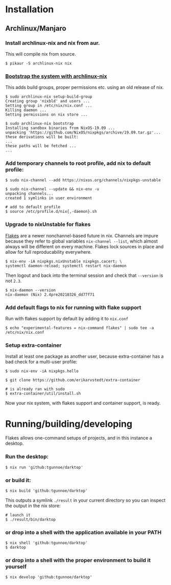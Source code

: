 # Installation

## Archlinux/Manjaro

### Install archlinux-nix and nix from aur.
This will compile nix from source.
```
$ pikaur -S archlinux-nix nix
```

### [Bootstrap the system with archlinux-nix](https://wiki.archlinux.org/index.php/Nix#Installation_using_archlinux-nix)

This adds build groups, proper permissions etc. using an old release of nix.

```
$ sudo archlinux-nix setup-build-group
Creating group 'nixbld' and users ...
Setting group in /etc/nix/nix.conf ...
Killing daemon ...
Setting permissions on nix store ...

$ sudo archlinux-nix bootstrap
Installing sandbox binaries from NixOS-19.09 ...
unpacking 'https://github.com/NixOS/nixpkgs/archive/19.09.tar.gz'...
these derivations will be built:
...
these paths will be fetched ...
...
```


### Add temporary channels to root profile, add nix to default profile:
```
$ sudo nix-channel --add https://nixos.org/channels/nixpkgs-unstable

$ sudo nix-channel --update && nix-env -u
unpacking channels...
created 1 symlinks in user environment

# add to default profile
$ source /etc/profile.d/nix{,-daemon}.sh
```


### Upgrade to nixUnstable for flakes

[Flakes](https://nixos.wiki/wiki/Flakes) are a newer nonchannel-based future in
nix. Channels are impure because they refer to global variables `nix-channel --list`, which almost always will be different on every machine.
Flakes lock sources in place and allow for full reproducability everywhere.

```
$ nix-env -iA nixpkgs.nixUnstable nixpkgs.cacert; \
systemctl daemon-reload; systemctl restart nix-daemon
```

Then logout and back into the terminal session and check that `--version` is not `2.3`.
```
$ nix-daemon --version
nix-daemon (Nix) 2.4pre20210326_dd77f71
```

### Add default flags to nix for running with flake support

Run with flakes support by default by adding it to `nix.conf`
```
$ echo "experimental-features = nix-command flakes" | sudo tee -a /etc/nix/nix.conf
```


### Setup extra-container

Install at least one package as another user, because extra-container
has a bad check for a multi-user profile:

```
$ sudo nix-env -iA nixpkgs.hello

$ git clone https://github.com/erikarvstedt/extra-container

# is already ran with sudo
$ extra-container/util/install.sh
```

Now your nix system, with flakes support and container support, is ready.


# Running/building/developing

Flakes allows one-command setups of projects, and in this instance a desktop.

### Run the desktop:

```
$ nix run 'github:tgunnoe/darktop'
```


### or build it:

```
$ nix build 'github:tgunnoe/darktop'
```

This outputs a symlink `./result` in your current directory so you can inspect the output in the nix store:

```
# launch it
$ ./result/bin/darktop
```


### or drop into a shell with the application available in your PATH

```
$ nix shell 'github:tgunnoe/darktop'
$ darktop
```


### or drop into a shell with the proper environment to build it yourself

```
$ nix develop 'github:tgunnoe/darktop'
```
